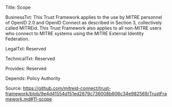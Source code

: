 Title: Scope

BusinessTxt: This Trust Framework applies to the use by MITRE personnel of OpenID 2.0 and OpenID Connect as described in Section 3, collectively called MITREid. This Trust Framework also applies to all non-MITRE users who connect to MITRE systems using the MITRE External Identity Federation.

LegalTxt: Reserved

TechnicalTxt: Reserved

Provides: Reserved

Depends: Policy Authority

Source: https://github.com/mitreid-connect/trust-framework/blob/9e4d41554d151ed2679c736008b606c34e982569/TrustFramework.md#11-scope
